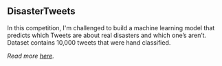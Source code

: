 ## DisasterTweets

In this competition, I'm challenged to build a machine learning model that predicts which Tweets are about real disasters and which one’s aren’t. Dataset contains 10,000 tweets that were hand classified.

*Read more [here](https://www.kaggle.com/c/nlp-getting-started/overview/description).*
